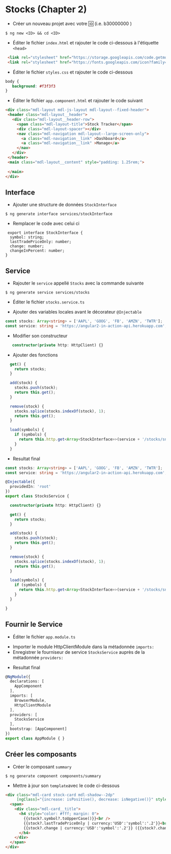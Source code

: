 # Stocks (Chapter 2)

* Créer un nouveau projet avec votre :id: (i.e. b30000000 )

 ``` 
 $ ng new <ID> && cd <ID>
 ```
 
 * Éditer le fichier `index.html` et rajouter le code ci-dessous à l'étiquette `<head>`
 
 ```html 
  <link rel="stylesheet" href="https://storage.googleapis.com/code.getmdl.io/1.0.1/material.indigo-orange.min.css">
  <link rel="stylesheet" href="https://fonts.googleapis.com/icon?family=Material+Icons">
 ```
 
 * Éditer le fichier `styles.css` et rajouter le code ci-dessous 
 
 ```css
 body {
    background: #f3f3f3
 }
 ```
 
 * Éditer le fichier `app.component.html` et rajouter le code suivant
 
 ```html 
 <div class="mdl-layout mdl-js-layout mdl-layout--fixed-header">
  <header class="mdl-layout__header">
    <div class="mdl-layout__header-row">
      <span class="mdl-layout-title">Stock Tracker</span>
      <div class="mdl-layout-spacer"></div>
      <nav class="mdl-navigation mdl-layout--large-screen-only">
        <a class="mdl-navigation__link" >Dashboard</a>
        <a class="mdl-navigation__link" >Manage</a>        
      </nav>
    </div>
  </header>
  <main class="mdl-layout__content" style="padding: 1.25rem;">
   
  </main>
</div>
``` 

## Interface

* Ajouter une structure de données `StockInterface`

``` 
$ ng generate interface services/stockInterface
``` 

* Remplacer le code avec celui ci 
 
```typescrit
 export interface StockInterface {
  symbol: string;
  lastTradePriceOnly: number;
  change: number;
  changeInPercent: number;
}
``` 

## Service

* Rajouter le `service` appellé `Stocks` avec la commande suivante

 ``` 
 $ ng generate service services/stocks
 ```
* Éditer le fichier `stocks.service.ts`

- Ajouter des variables locales avant le décorateur `@Injectable`

```typescript
const stocks: Array<string> = ['AAPL', 'GOOG', 'FB', 'AMZN', 'TWTR'];
const service: string = 'https://angular2-in-action-api.herokuapp.com';
```

- Modifier son constructeur

```typescript
   constructor(private http: HttpClient) {}
``` 

- Ajouter des fonctions

```typescript
  get() {
    return stocks;
  }

  add(stock) {
    stocks.push(stock);
    return this.get();
  }

  remove(stock) {
    stocks.splice(stocks.indexOf(stock), 1);
    return this.get();
  }

  load(symbols) {
    if (symbols) {
      return this.http.get<Array<StockInterface>>(service + '/stocks/snapshot?symbols=' + symbols.join());
    }
  }

``` 
* Resultat final

```typescript
const stocks: Array<string> = ['AAPL', 'GOOG', 'FB', 'AMZN', 'TWTR'];
const service: string = 'https://angular2-in-action-api.herokuapp.com';

@Injectable({
  providedIn: 'root'
})
export class StocksService {

  constructor(private http: HttpClient) {}

  get() {
    return stocks;
  }

  add(stock) {
    stocks.push(stock);
    return this.get();
  }

  remove(stock) {
    stocks.splice(stocks.indexOf(stock), 1);
    return this.get();
  }

  load(symbols) {
    if (symbols) {
      return this.http.get<Array<StockInterface>>(service + '/stocks/snapshot?symbols=' + symbols.join());
    }
  }

}
```

## Fournir le Service

* Éditer le fichier `app.module.ts`

- Importer le module HttpClientModule dans la métadonnée `imports:`
- Enregistrer le fourniseur de service `StocksService` auprès de la métadonnée `providers:`

* Resultat final

```typescript
@NgModule({
  declarations: [
    AppComponent
  ],
  imports: [
    BrowserModule,
    HttpClientModule
  ],
  providers: [
    StocksService
  ],
  bootstrap: [AppComponent]
})
export class AppModule { }
```
## Créer les composants

* Créer le composant `summary`

```
$ ng generate component components/summary
```

* Mettre à jour son `template`avec le code ci-dessous

```html
<div class="mdl-card stock-card mdl-shadow--2dp" 
     [ngClass]="{increase: isPositive(), decrease: isNegative()}" style="width: 100%;">
  <span>
    <div class="mdl-card__title">
      <h4 style="color: #fff; margin: 0">
        {{stock?.symbol?.toUpperCase()}}<br />
        {{stock?.lastTradePriceOnly | currency:'USD':'symbol':'.2'}}<br />
        {{stock?.change | currency:'USD':'symbol':'.2'}} ({{stock?.changeInPercent | percent:'.2'}})
      </h4>
    </div>
  </span>
</div>
```

